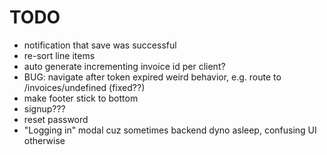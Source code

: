 # TODO

- notification that save was successful
- re-sort line items
- auto generate incrementing invoice id per client?
- BUG: navigate after token expired weird behavior, e.g. route to /invoices/undefined (fixed??)
- make footer stick to bottom
- signup???
- reset password
- "Logging in" modal cuz sometimes backend dyno asleep, confusing UI otherwise
